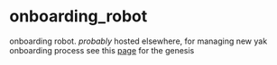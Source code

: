 # onboarding_robot
onboarding robot. _probably_ hosted elsewhere, for managing new yak onboarding process
see this [page](https://roamresearch.com/#/app/ArtOfGig/page/BCtNygG7E) for the genesis
